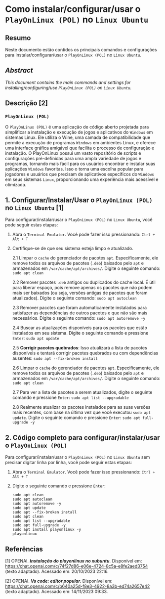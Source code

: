 # Como instalar/configurar/usar o `PlayOnLinux (POL)` no `Linux Ubuntu`

## Resumo

Neste documento estão contidos os principais comandos e configurações para instalar/configurar/usar o `PlayOnLinux (POL)` no `Linux Ubuntu`.

## _Abstract_

_This document contains the main commands and settings for installing/configuring/use `PlayOnLinux (POL)` on `Linux Ubuntu`._


## Descrição [2]

### `PlayOnLinux (POL)`

O `PlayOnLinux (POL)` é uma aplicação de código aberto projetada para simplificar a instalação e execução de jogos e aplicativos do `Windows` em sistemas Linux. Ele utiliza o Wine, uma camada de compatibilidade que permite a execução de programas `Windows` em ambientes Linux, e oferece uma interface gráfica amigável que facilita o processo de configuração e instalação. O PlayOnLinux possui um vasto repositório de scripts e configurações pré-definidas para uma ampla variedade de jogos e programas, tornando mais fácil para os usuários encontrar e instalar suas aplicações `Windows` favoritas. Isso o torna uma escolha popular para jogadores e usuários que precisam de aplicativos específicos do `Windows` em seus sistemas `Linux`, proporcionando uma experiência mais acessível e otimizada.


## 1. Configurar/Instalar/Usar o `PlayOnLinux (POL)` no `Linux Ubuntu` [1]

Para configurar/instalar/usar o `PlayOnLinux (POL)` no `Linux Ubuntu`, você pode seguir estas etapas:

1. Abra o `Terminal Emulator`. Você pode fazer isso pressionando: `Ctrl + Alt + T`


2. Certifique-se de que seu sistema esteja limpo e atualizado.

    2.1 Limpar o `cache` do gerenciador de pacotes `apt`. Especificamente, ele remove todos os arquivos de pacotes (`.deb`) baixados pelo `apt` e armazenados em `/var/cache/apt/archives/`. Digite o seguinte comando: `sudo apt clean` 
    
    2.2 Remover pacotes `.deb` antigos ou duplicados do cache local. É útil para liberar espaço, pois remove apenas os pacotes que não podem mais ser baixados (ou seja, versões antigas de pacotes que foram atualizados). Digite o seguinte comando: `sudo apt autoclean`

    2.3 Remover pacotes que foram automaticamente instalados para satisfazer as dependências de outros pacotes e que não são mais necessários. Digite o seguinte comando: `sudo apt autoremove -y`

    2.4 Buscar as atualizações disponíveis para os pacotes que estão instalados em seu sistema. Digite o seguinte comando e pressione `Enter`: `sudo apt update`

    2.5 **Corrigir pacotes quebrados**: Isso atualizará a lista de pacotes disponíveis e tentará corrigir pacotes quebrados ou com dependências ausentes: `sudo apt --fix-broken install`

    2.6 Limpar o `cache` do gerenciador de pacotes `apt`. Especificamente, ele remove todos os arquivos de pacotes (`.deb`) baixados pelo `apt` e armazenados em `/var/cache/apt/archives/`. Digite o seguinte comando: `sudo apt clean` 
    
    2.7 Para ver a lista de pacotes a serem atualizados, digite o seguinte comando e pressione `Enter`:  `sudo apt list --upgradable`

    2.8 Realmente atualizar os pacotes instalados para as suas versões mais recentes, com base na última vez que você executou `sudo apt update`. Digite o seguinte comando e pressione `Enter`: `sudo apt full-upgrade -y`
    

## 2. Código completo para configurar/instalar/usar o `PlayOnLinux (POL)`

Para configurar/instalar/usar o `PlayOnLinux (POL)` no `Linux Ubuntu` sem precisar digitar linha por linha, você pode seguir estas etapas:

1. Abra o `Terminal Emulator`. Você pode fazer isso pressionando: `Ctrl + Alt + T`

2. Digite o seguinte comando e pressione `Enter`:

    ```
    sudo apt clean                                                            
    sudo apt autoclean
    sudo apt autoremove -y
    sudo apt update
    sudo apt --fix-broken install
    sudo apt clean
    sudo apt list --upgradable
    sudo apt full-upgrade -y
    sudo apt install playonlinux -y
    playonlinux
    ```

## Referências

[1] OPENAI. ***Instalação do playonlinux no xubuntu.*** Disponível em: <https://chat.openai.com/c/74f27d86-e06e-4724-8c5a-e8fe2aed3754> (texto adaptado). Acessado em: 20/10/2023 22:16.

[2] OPENAI. ***Vs code: editor popular.*** Disponível em: <https://chat.openai.com/c/b640a25d-f8e3-4922-8a3b-ed74a2657e42> (texto adaptado). Acessado em: 14/11/2023 09:33.

